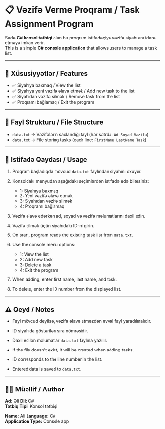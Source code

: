 # 📋 Vəzifə Verme Proqramı / Task Assignment Program

Sadə **C# konsol tətbiqi** olan bu proqram istifadəçiyə vəzifə siyahısını idarə etməyə imkan verir.  
This is a simple **C# console application** that allows users to manage a task list.

---

## 🔧 Xüsusiyyətlər / Features

- ✅ Siyahıya baxmaq / View the list  
- ✅ Siyahıya yeni vəzifə əlavə etmək / Add new task to the list  
- ✅ Siyahıdan vəzifə silmək / Remove task from the list  
- ✅ Proqramı bağlamaq / Exit the program

---

## 📁 Fayl Strukturu / File Structure

- `data.txt` → Vəzifələrin saxlandığı fayl (hər sətrdə: `Ad Soyad Vəzifə`)  
- `data.txt` → File storing tasks (each line: `FirstName LastName Task`)

---

## 📌 İstifadə Qaydası / Usage

1. Proqram başladıqda mövcud `data.txt` faylından siyahını oxuyur.  
2. Konsoldakı menyudan aşağıdakı seçimlərdən istifadə edə bilərsiniz:  
   - 1: Siyahıya baxmaq  
   - 2: Yeni vəzifə əlavə etmək  
   - 3: Siyahıdan vəzifə silmək  
   - 4: Proqramı bağlamaq  
3. Vəzifə əlavə edərkən ad, soyad və vəzifə məlumatlarını daxil edin.  
4. Vəzifə silmək üçün siyahıdakı ID-ni girin.

1. On start, program reads the existing task list from `data.txt`.  
2. Use the console menu options:  
   - 1: View the list  
   - 2: Add new task  
   - 3: Delete a task  
   - 4: Exit the program  
3. When adding, enter first name, last name, and task.  
4. To delete, enter the ID number from the displayed list.

---

## ⚠️ Qeyd / Notes

- Fayl mövcud deyilsə, vəzifə əlavə etməzdən əvvəl fayl yaradılmalıdır.  
- ID siyahıda göstərilən sıra nömrəsidir.  
- Daxil edilən məlumatlar `data.txt` faylına yazılır.

- If the file doesn't exist, it will be created when adding tasks.  
- ID corresponds to the line number in the list.  
- Entered data is saved to `data.txt`.

---

## 👨‍💻 Müəllif / Author

**Ad:** Əli
**Dil:** C#  
**Tətbiq Tipi:** Konsol tətbiqi  

**Name:** Ali 
**Language:** C#  
**Application Type:** Console app  
